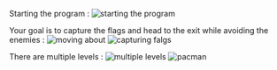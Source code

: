 Starting the program :
![starting the program](previews/1.png)

Your goal is to capture the flags and head to the exit while avoiding the enemies :
![moving about](previews/2.png)
![capturing falgs](previews/3.png)

There are multiple levels :
![multiple levels](previews/4.png)
![pacman](previews/5.png)
